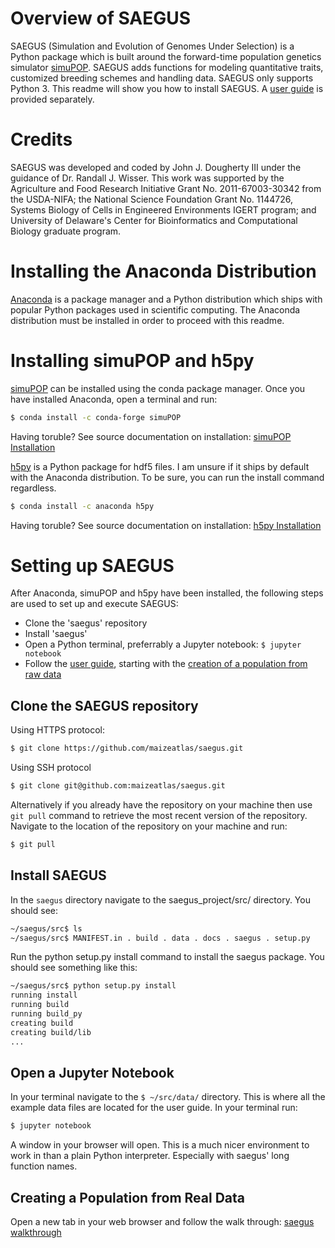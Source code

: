 Overview of SAEGUS
===================================

SAEGUS (Simulation and Evolution of Genomes Under Selection) is a Python package which is built around the forward-time population genetics simulator [simuPOP](http://simupop.sourceforge.net/Main/HomePage). SAEGUS adds functions for modeling quantitative traits, customized breeding schemes and handling data. SAEGUS only supports Python 3. This readme will show you how to install SAEGUS. A [user guide](https://saegus.readthedocs.io/en/latest/index.html) is provided separately.

Credits
===================================

SAEGUS was developed and coded by John J. Dougherty III under the guidance of Dr. Randall J. Wisser. This work was supported by the Agriculture and Food Research Initiative Grant No. 2011-67003-30342 from the USDA-NIFA; the National Science Foundation Grant No. 1144726, Systems Biology of Cells in Engineered Environments IGERT program; and University of Delaware's Center for Bioinformatics and Computational Biology graduate program.

Installing the Anaconda Distribution
================================================

[Anaconda](https://www.anaconda.com/distribution/) <!-- https://conda.io/docs/user-guide/install/index.html) --> is a package manager and a Python distribution which ships with popular Python packages used in scientific computing. The Anaconda distribution must be installed in order to proceed with this readme.

Installing simuPOP and h5py
====================================================

[simuPOP](http://simupop.sourceforge.net/) can be installed using the conda package manager. Once you have installed Anaconda, open a terminal and run:

```bash
$ conda install -c conda-forge simuPOP
```

Having toruble? See source documentation on installation: [simuPOP Installation](https://github.com/BoPeng/simuPOP)<!-- (https://anaconda.org/bpeng/simupop) -->

[h5py](https://www.h5py.org/) is a Python package for hdf5 files. I am unsure if it ships by default with the Anaconda distribution. To be sure, you can run the install command regardless.

```bash
$ conda install -c anaconda h5py
```
Having toruble? See source documentation on installation: [h5py Installation](http://docs.h5py.org/en/stable/build.html)


Setting up SAEGUS
=============================================

After Anaconda, simuPOP and h5py have been installed, the following steps are used to set up and execute SAEGUS:

+ Clone the 'saegus' repository
+ Install 'saegus'
+ Open a Python terminal, preferrably a Jupyter notebook: ``$ jupyter notebook``
+ Follow the [user guide](https://saegus.readthedocs.io/en/latest/index.html), starting with the [creation of a population from raw data](https://saegus.readthedocs.io/en/latest/population_from_raw_data.html)

Clone the SAEGUS repository
---------------------------------------------

Using HTTPS protocol:

```bash
$ git clone https://github.com/maizeatlas/saegus.git
```

Using SSH protocol

```bash
$ git clone git@github.com:maizeatlas/saegus.git
```

Alternatively if you already have the repository on your machine then use `git pull` command to retrieve the most recent version of the repository. Navigate to the location of the repository on your machine and run:

```bash
$ git pull
```

Install SAEGUS
-----------------------------

In the ``saegus`` directory navigate to the saegus_project/src/ directory. You should see: 

```bash
~/saegus/src$ ls
~/saegus/src$ MANIFEST.in . build . data . docs . saegus . setup.py
```
Run the python setup.py install command to install the saegus package. You should see something like this:

```bash
~/saegus/src$ python setup.py install
running install
running build
running build_py
creating build
creating build/lib
...
```

Open a Jupyter Notebook
-------------------------------------------------------------

In your terminal navigate to the ``$ ~/src/data/`` directory. This is where all the example data files are located for the user guide. In your terminal run:

```bash
$ jupyter notebook
```
A window in your browser will open. This is a much nicer environment to work in than a plain Python interpreter. Especially with saegus' long function names.

Creating a Population from Real Data
------------------------------------------------------------------

Open a new tab in your web browser and follow the walk through: [saegus walkthrough](https://saegus.readthedocs.io/en/latest/index.html)

